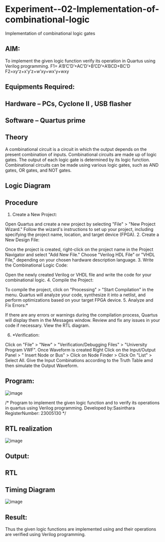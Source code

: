 # Experiment--02-Implementation-of-combinational-logic
Implementation of combinational logic gates
 
## AIM:
To implement the given logic function verify its operation in Quartus using Verilog programming.
 F1= A’B’C’D’+AC’D’+B’CD’+A’BCD+BC’D
F2=xy’z+x’y’z+w’xy+wx’y+wxy
 
 
 
## Equipments Required:
## Hardware – PCs, Cyclone II , USB flasher
## Software – Quartus prime


## Theory
A combinational circuit is a circuit in which the output depends on the present combination of inputs.
Combinational circuits are made up of logic gates. The output of each logic gate is determined by its logic function. Combinational circuits can be made using various logic gates, such as AND gates, OR gates, and NOT gates.

 

## Logic Diagram


## Procedure
1.	Create a New Project:

Open Quartus and create a new project by selecting "File" > "New Project Wizard."
Follow the wizard's instructions to set up your project, including specifying the project name, location, and target device (FPGA).
2.	Create a New Design File:

Once the project is created, right-click on the project name in the Project Navigator and select "Add New File."
Choose "Verilog HDL File" or "VHDL File," depending on your chosen hardware description language.
3.	Write the Combinational Logic Code:

Open the newly created Verilog or VHDL file and write the code for your combinational logic.
4.	Compile the Project:

To compile the project, click on "Processing" > "Start Compilation" in the menu.
Quartus will analyze your code, synthesize it into a netlist, and perform optimizations based on your target FPGA device.
5.	Analyze and Fix Errors:*
 
If there are any errors or warnings during the compilation process, Quartus will display them in the Messages window.
Review and fix any issues in your code if necessary.
View the RTL diagram.

6.	*Verification:

Click on "File" > "New" > "Verification/Debugging Files" > "University Program VWF".
Once Waveform is created Right Click on the Input/Output Panel > " Insert Node or Bus" > Click on Node Finder > Click On "List" > Select All.
Give the Input Combinations according to the Truth Table amd then simulate the Output Waveform.


## Program:



![image](https://github.com/sasi1324/Experiment--02-Implementation-of-combinational-logic-/assets/150313315/4d628f08-0a07-447e-9565-07a9960a51f4)

/*
Program to implement the given logic function and to verify its operations in quartus using Verilog programming.
Developed by:Sasinthara
RegisterNumber: 23005130 
*/
## RTL realization

![image](https://github.com/sasi1324/Experiment--02-Implementation-of-combinational-logic-/assets/150313315/a3fc5c91-edeb-4108-be51-f06e4a8c387a)


## Output:
## RTL
## Timing Diagram
![image](https://github.com/sasi1324/Experiment--02-Implementation-of-combinational-logic-/assets/150313315/833318bc-ca0b-4dbc-bafc-9b6112bf619f)

## Result:
Thus the given logic functions are implemented using  and their operations are verified using Verilog programming.
